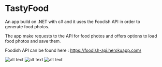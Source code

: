 # TastyFood

An app build on .NET with c# and it uses the Foodish API in order to generate food photos.

The app make requests to the API for food photos and offers options to load food photos and save them.

Foodish API can be found here : https://foodish-api.herokuapp.com/

![alt text](http://url/to/img1.PNG)
![alt text](http://url/to/img2.PNG)
![alt text](http://url/to/img3.PNG)
